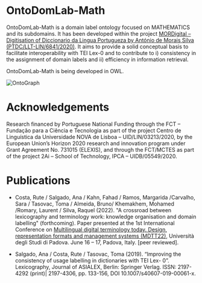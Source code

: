 # OntoDomLab-Math
OntoDomLab-Math is a domain label ontology focused on MATHEMATICS and its subdomains. It has been developed within the project [MORDigital – Digitisation of Diccionario da Lingua Portugueza by António de Morais Silva (PTDC/LLT-LIN/6841/2020)](https://mordigital.fcsh.unl.pt/en/about/). It aims to provide a solid conceptual basis to facilitate interoperability with TEI Lex-0 and to contribute to i) consistency in the assignment of domain labels and ii) efficiency in information retrieval.

OntoDomLab-Math is being developed in OWL.

![OntoGraph](https://mordigital.fcsh.unl.pt/wp-content/uploads/OntoGraf-VF2.png)

# Acknowledgements
Research financed by Portuguese National Funding through the FCT – Fundação para a Ciência e Tecnologia as part of the 
project Centro de Linguística da Universidade NOVA de Lisboa – UID/LIN/03213/2020, by the European Union’s Horizon 2020 
research and innovation program under Grant Agreement No. 731015 (ELEXIS), and through the FCT/MCTES as part of the 
project 2Ai – School of Technology, IPCA – UIDB/05549/2020.

# Publications

- Costa, Rute / Salgado, Ana / Kahn, Fahad / Ramos, Margarida /Carvalho, Sara / Tasovac, Toma / Almeida, Bruno/ Khemakhem, Mohamed /Romary, Laurent / Silva, Raquel (2022). "A crossroad between lexicography and terminology work: knowledge organisation and domain labelling" (forthcoming).
Paper presented at the 1st International Conference on [Multilingual digital terminology today. Design, representation formats and management systems (MDTT22)](http://www.maldura.unipd.it/digital-terminology/en/), Università degli Studi di Padova. June 16 – 17, Padova, Italy. [peer reviewed]. 

- Salgado, Ana / Costa, Rute / Tasovac, Toma (2019). “Improving the consistency of usage labelling in dictionaries with TEI Lex-
0”. Lexicography, Journal of ASIALEX, Berlin: Springer Verlag. ISSN: 2197-4292 (print)| 2197-4306, pp. 133-156, DOI 
10.1007/s40607-019-00061-x.
